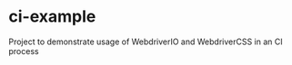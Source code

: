 ci-example
==========

Project to demonstrate usage of WebdriverIO and WebdriverCSS in an CI process
